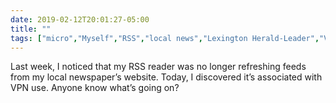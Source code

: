 ```yaml
---
date: 2019-02-12T20:01:27-05:00
title: ""
tags: ["micro","Myself","RSS","local news","Lexington Herald-Leader","VPN"]
---
```

Last week, I noticed that my RSS reader was no longer refreshing feeds from my local newspaper’s website. Today, I discovered it’s associated with VPN use. Anyone know what’s going on?
